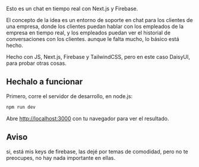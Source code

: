 Esto es un chat en tiempo real con Next.js y Firebase.

El concepto de la idea es un entorno de soporte en chat para los clientes de una empresa, donde los clientes puedan hablar con los empleados de la empresa en tiempo real, y los empleados puedan ver el historial de conversaciones con los clientes.
aunque le falta mucho, lo básico está hecho.

Hecho con JS, Next.js, Firebase y TailwindCSS, pero en este caso DaisyUI, para probar otras cosas.

## Hechalo a funcionar

Primero, corre el servidor de desarrollo, en node.js:

```bash
npm run dev

```

Abre [http://localhost:3000](http://localhost:3000) con tu navegador para ver el resultado.




## Aviso

si, está mis keys de firebase, las dejé por temas de comodidad, pero no te preocupes, no hay nada importante en ellas.


